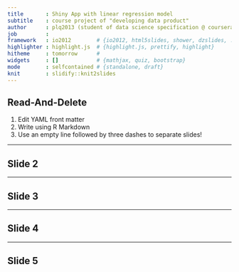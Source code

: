 ```yaml
---
title       : Shiny App with linear regression model
subtitle    : course project of "developing data product"
author      : plq2013 (student of data science specification @ coursera)
job         : 
framework   : io2012        # {io2012, html5slides, shower, dzslides, ...}
highlighter : highlight.js  # {highlight.js, prettify, highlight}
hitheme     : tomorrow      # 
widgets     : []            # {mathjax, quiz, bootstrap}
mode        : selfcontained # {standalone, draft}
knit        : slidify::knit2slides
---
```


## Read-And-Delete

1. Edit YAML front matter
2. Write using R Markdown
3. Use an empty line followed by three dashes to separate slides!

--- 

## Slide 2


---

## Slide 3

---

## Slide 4

---

## Slide 5

